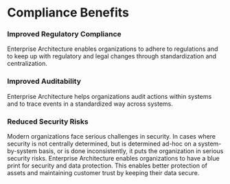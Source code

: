 # Compliance Benefits

### Improved Regulatory Compliance

Enterprise Architecture enables organizations to adhere to regulations and to keep up with regulatory and legal changes through standardization and centralization.

### Improved Auditability

Enterprise Architecture helps organizations audit actions within systems and to trace events in a standardized way across systems.

### Reduced Security Risks

Modern organizations face serious challenges in security. In cases where security is not centrally determined, but is determined ad-hoc on a system-by-system basis, or is done inconsistently, it puts the organization in serious security risks. Enterprise Architecture enables organizations to have a blue print for security and data protection. This enables better protection of assets and maintaining customer trust by keeping their data secure.


